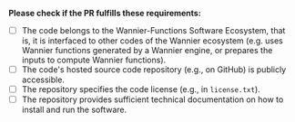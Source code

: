**Please check if the PR fulfills these requirements:**
- [ ] The code belongs to the Wannier-Functions Software Ecosystem, that is, it is interfaced to other codes of the Wannier ecosystem (e.g. uses Wannier functions generated by a Wannier engine, or prepares the inputs to compute Wannier functions).
- [ ] The code's hosted source code repository (e.g., on GitHub) is publicly accessible.
- [ ] The repository specifies the code license (e.g., in `license.txt`).
- [ ] The repository provides sufficient technical documentation on how to install and run the software.
